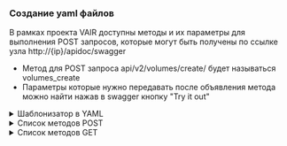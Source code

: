 ### Создание yaml файлов

В рамках проекта VAIR доступны методы и их параметры для выполнения POST запросов, которые могут быть получены по ссылке узла http://{ip}/apidoc/swagger

- Метод для POST запроса api/v2/volumes/create/ будет называться volumes_create
- Параметры которые нужно передавать после объявления метода можно найти нажав в swagger кнопку "Try it out"


<details>
  <summary>Шаблонизатор в YAML</summary>

* Для создания нескольких элементов одного типа можно использовать символы "|" и "<". Это позволяет генерировать множественные записи.

    ### Пример:
    ```yaml
    volumes_create|10:
        format: "qcow2"
        name: "TEST<"
        pool_id: "POOL"
        size: "1"
        type: "thin"
        unit: "M"
    ```

    В данном примере указано в названии метода "volumes_create|10", что означает создание 10 виртуальных дисков с именами TEST0, TEST1, TEST2 и т.д.

* Для поля pool_id можно указывать как UUID пула, так и его имя. Приложение автоматически конвертирует имя пула в его UUID формат.

    ### Пример:
    ``` yaml
    volumes_create:
        format: "qcow2"
        name: "TEST"
        pool_id: "6f0bf87a-4e93-44ad-9d98-f129c89ff780" # вместо UUID можно указать имя пула POOL
        size: "1"
        type: "thin"
        unit: "M"
    ```

* Для поля id виртуальных дисков на ARDFS пуле можно вместо UUID указать имя диска, добавив "volume_name>ИМЯ ДИСКА". Приложение автоматически подставит UUID диска.

    ### Пример:
    ```yaml
    volumes_delete:
        full_delete: "false"
        id: "volume_name>TEST" # вместо UUID диска
    ```
</details>

<details>
  <summary>Список методов POST</summary>

* acfs_create: Создание acfs пула.
* acfs_delete: Удаление acfs пула.
* acfs_disks_convert: Конвертация из vmdk в формат для VAIR.
* acfs_disks_copy: Копирование виртуального диска.
* acfs_disks_create: Создание виртуального диска на acfs пуле.
* acfs_disks_delete: Удаление виртуального диска на acfs пуле.
* acfs_disks_edit: Редактирование параметров виртуального диска на acfs пуле.
* acfs_disks_rescan: Пересканирование виртуальных дисков на acfs пуле.
* acfs_disks_resize: Изменение размера виртуального диска на acfs пуле.
* acfs_images_copy: Копирование образов.
* acfs_images_delete: Удаление образов.
* acfs_images_upload: Загрузка образов.
* acfs_images_uploadFile: Загрузка образа из файла.
* acfs_limit: Установка ограничений для acfs.
* acfs_mount: Монтирование acfs.
* acfs_umount: Размонтирование acfs.
* administration_role: Создание роли администратора.
* administration_rule: Создание правила администрирования.
* administration_user_group: Создание группы пользователей.
* administration_user: Создание пользователя.
* auth_login: Аутентификация пользователя.
* auth_logout: Выход пользователя из системы.
* auth_refresh_token: Обновление токена аутентификации.
* chrony_add_server: Добавление сервера для синхронизации времени с помощью Chrony.
* chrony_sync_time: Синхронизация времени с сервером Chrony.
* cluster_fs_bmc_check: Проверка состояния BMC кластера.
* cluster_fs_bmc_edit: Редактирование BMC кластера.
* cluster_fs_bmc_identity: Получение идентификатора BMC кластера.
* cluster_fs_bmc_power_off: Выключение питания BMC кластера.
* cluster_fs_bmc_power_on: Включение питания BMC кластера.
* cluster_fs_bmc_reset: Сброс BMC кластера.
* cluster_fs_power_off: Выключение питания кластера.
* cluster_fs_restart: Перезапуск кластера.
* fibre_channel_rescan: Пересканирование каналов Fibre Channel.
* iscsi_create: Создание iSCSI.
* iscsi_delete: Удаление iSCSI.
* iscsi_info_iqn_rescan: Пересканирование информации об iSCSI.
* iscsi_login: Логин в iSCSI.
* iscsi_logout: Логаут из iSCSI.
* iscsi_node_edit: Редактирование узла iSCSI.
* iscsi_rescan: Пересканирование iSCSI.
* luns_delete_label: Удаление метки LUN.
* luns_rescan: Пересканирование LUN.
* meta_disks_replace: Замена метадиска.
* meta_disks_rescan: Пересканирование метадисков.
* nfs_convert_mount: Конвертация монтирования NFS.
* nfs_convert_umount: Конвертация размонтирования NFS.
* nfs_add: Добавление NFS.
* nfs_delete: Удаление NFS.
* nfs_disks_convert: Конвертация дисков NFS.
* nfs_disks_copy: Копирование дисков NFS.
* nfs_disks_create: Создание дисков NFS.
* nfs_disks_delete: Удаление дисков NFS.
* nfs_disks_edit: Редактирование параметров дисков NFS.
* nfs_disks_rescan: Пересканирование дисков NFS.
* nfs_disks_resize: Изменение размера дисков NFS.
* nfs_images_copy: Копирование образов NFS.
* nfs_images_delete: Удаление образов NFS.
* nfs_images_upload: Загрузка образов NFS.
* nfs_images_uploadFile: Загрузка образа NFS из файла.
* nfs_limit: Установка ограничений для NFS.
* nfs_mount: Монтирование NFS.
* nfs_unmount: Размонтирование NFS.
* ntp_create: Создание сервера времени (NTP).
* ntp_sync_now: Синхронизация времени с сервером NTP.
* physical_disks_delete_label: Удаление метки с физического диска.
* physical_disks_delete_mountpoint: Удаление точки монтирования с физического диска.
* physical_disks_format: Форматирование физического диска.
* physical_disks_mount_driver: Монтирование драйвера на физический диск.
* physical_disks_rescan: Пересканирование физических дисков.
* physical_disks_unmount_driver: Размонтирование драйвера с физического диска.
* pools_create: Создание пула.
* pools_delete: Удаление пула.
* pools_limit: Установка ограничений для пула.
* pools_start: Запуск пула.
* pools_stop: Остановка пула.
* settings_change_adl_setting: Изменение настроек ADL.
* settings_change_app_protocol: Изменение протокола приложения.
* settings_change_iec_units: Изменение единиц измерения IEC.
* settings_change_mem_setting: Изменение настроек памяти.
* settings_upload_private_key: Загрузка приватного ключа.
* settings_upload_public_key: Загрузка публичного ключа.
* snmp_edit: Редактирование настроек SNMP.
* statistics_clear: Очистка статистики.
* statistics_download: Загрузка статистики.
* statistics_rotation: Вращение статистики.
* virtual_images_copy: Копирование виртуальных образов.
* virtual_images_delete: Удаление виртуальных образов.
* virtual_images_upload: Загрузка виртуальных образов.
* virtual_images_uploadFile: Загрузка виртуального образа из файла.
* virtual_machines_external_snapshots_create: Создание внешних снимков виртуальных машин.
* virtual_machines_external_snapshots_delete: Удаление внешних снимков виртуальных машин.
* virtual_machines_external_snapshots_rollback: Откат внешних снимков виртуальных машин.
* virtual_machines_external_snapshots_save: Сохранение внешних снимков виртуальных машин.
* virtual_machines_snapshots_create: Создание снимков виртуальных машин.
* virtual_machines_snapshots_delete: Удаление снимков виртуальных машин.
* virtual_machines_snapshots_rollback: Откат снимков виртуальных машин.
* virtual_machines_templates_delete: Удаление шаблонов виртуальных машин.
* virtual_machines_templates_edit: Редактирование шаблонов виртуальных машин.
* virtual_machines_templates_make_vm: Создание виртуальной машины из шаблона.
* virtual_machines_templates_migrate: Миграция шаблонов виртуальных машин.
* virtual_machines_accord_disable: Отключение согласования виртуальных машин.
* virtual_machines_accord_enable: Включение согласования виртуальных машин.
* virtual_machines_change_vnc_password: Изменение пароля VNC виртуальной машины.
* virtual_machines_clone: Клонирование виртуальной машины.
* virtual_machines_create: Создание виртуальной машины.
* virtual_machines_delete_vnc_password: Удаление пароля VNC виртуальной машины.
* virtual_machines_delete: Удаление виртуальной машины.
* virtual_machines_down: Остановка виртуальной машины.
* virtual_machines_edit: Редактирование параметров виртуальной машины.
* virtual_machines_migration: Миграция виртуальной машины.
* virtual_machines_restart: Перезапуск виртуальной машины.
* virtual_machines_resume: Возобновление работы виртуальной машины.
* virtual_machines_suspend: Приостановка виртуальной машины.
* virtual_machines_template: Установка виртуальной машины как шаблона.
* virtual_machines_up: Запуск виртуальной машины.
* virtual_networks_portgroup_create: Создание портгруппы виртуальных сетей.
* virtual_networks_portgroup_delete: Удаление портгруппы виртуальных сетей.
* virtual_networks_portgroup_edit: Редактирование параметров портгруппы виртуальных сетей.
* volumes_copy: Копирование томов.
* volumes_create: Создание томов.
* volumes_delete: Удаление томов.
* volumes_edit: Редактирование параметров томов.
* volumes_nfs_convert: Конвертация томов в формат VAIR.
* volumes_rescan: Пересканирование томов.
* volumes_resize: Изменение размера томов.
</details>

<details>
<summary>Список методов GET</summary>

* acfs: Получение информации о acfs.
* acfs_disks: Получение информации о дисках acfs.
* acfs_disks_free: Получение информации о свободных дисках acfs.
* acfs_images: Получение информации об образах acfs.
* administration_available_rules: Получение доступных правил администрирования.
* administration_role_role_id: Получение информации о роли администратора по идентификатору роли.
* administration_roles: Получение списка ролей администраторов.
* administration_rule_obj_type_obj_id: Получение правила администрирования по типу объекта и идентификатору объекта.
* administration_rule_rule_id: Получение правила администрирования по идентификатору правила.
* administration_rules: Получение списка правил администрирования.
* administration_user_group_group_id: Получение информации о группе пользователей по идентификатору группы.
* administration_user_groups: Получение списка групп пользователей.
* administration_user: Получение информации о пользователе.
* administration_user_user_id: Получение информации о пользователе по его идентификатору.
* administration_users: Получение списка пользователей.
* chrony: Получение информации о настройках Chrony.
* cluster_fs: Получение информации о файловых системах кластера.
* cluster_fs_sputnic: Получение информации о Sputnic.
* cpu: Получение информации о CPU.
* dashboard: Получение информации о дашборде.
* ethernet: Получение информации об Ethernet.
* fibre_channel: Получение информации о Fibre Channel.
* front_end_adapters: Получение информации о передних адаптерах.
* iscsi: Получение информации об iSCSI.
* iscsi_info_interface: Получение информации о интерфейсе iSCSI.
* iscsi_info_iqn: Получение информации об iSCSI IQN.
* jobs: Получение информации о заданиях.
* luns: Получение информации о LUN.
* luns_free: Получение информации о свободных LUN.
* memory_mode: Получение информации о режиме памяти.
* meta_disks: Получение информации о метадисках.
* network_interfaces: Получение информации о сетевых интерфейсах.
* nfs_convert_find_disks: Поиск дисков для конвертации в NFS.
* nfs_convert_state: Получение состояния конвертации в NFS.
* nfs: Получение информации о NFS.
* nfs_disks: Получение информации о дисках NFS.
* nfs_disks_free: Получение информации о свободных дисках NFS.
* nfs_images: Получение информации об образах NFS.
* nodes_time_offsets: Получение смещения времени узлов.
* nodes: Получение информации о узлах.
* ntp: Получение информации о NTP.
* os: Получение информации о операционной системе.
* physical_disks: Получение информации о физических дисках.
* physical_disks_free_mounted: Получение информации о свободных и примонтированных физических дисках.
* physical_disks_free: Получение информации о свободных физических дисках.
* pools: Получение информации о пулах.
* sensors: Получение информации о датчиках.
* services_logs_criticals: Получение критических записей логов служб.
* services_logs_tasks: Получение записей логов задач.
* services_logs_warnings: Получение предупреждений из логов служб.
* settings_adl: Получение настроек ADL.
* settings_get_app_protocol: Получение протокола приложения.
* settings_get_user_settings: Получение настроек пользователя.
* settings_memory_ram: Получение информации о памяти RAM.
* snmp: Получение информации о настройках SNMP.
* statistics_alerts: Получение статистики по предупреждениям.
* statistics_alerts_active: Получение активных предупреждений.
* task_task_id: Получение информации о задании по его идентификатору.
* tasks: Получение списка заданий.
* tasks_state: Получение состояния заданий.
* tasks_task_limit: Получение лимита заданий.
* virtual_images: Получение информации о виртуальных образах.
* virtual_machines_external_snapshots: Получение внешних снимков виртуальных машин.
* virtual_machines_external_snapshots_vm_id: Получение внешних снимков виртуальной машины по ее идентификатору.
* virtual_machines_snapshots: Получение снимков виртуальных машин.
* virtual_machines_templates: Получение информации о шаблонах виртуальных машин.
* virtual_machines: Получение информации о виртуальных машинах.
* virtual_machines_cpu_features_vm_id: Получение характеристик CPU виртуальной машины по ее идентификатору.
* virtual_machines_cpu_cpu_features: Получение характеристик CPU.
* virtual_machines_cpu_features: Получение характеристик CPU виртуальной машины.
* virtual_machines_cpu_models: Получение моделей CPU виртуальной машины.
* virtual_machines_network_interfaces_vm_id: Получение сетевых интерфейсов виртуальной машины по ее идентификатору.
* virtual_machines_vm_disks_vm_id: Получение дисков виртуальной машины по ее идентификатору.
* virtual_machines_vm_info_vm_id: Получение информации о виртуальной машине по ее идентификатору.
* virtual_machines_vm_id: Получение информации о виртуальной машине по ее идентификатору.
* virtual_networks: Получение информации о виртуальных сетях.
* vm_performance_mode_action_name: Получение режима производительности по имени действия.
* volumes: Получение информации о томах.
* volumes_free: Получение информации о свободных томах.
</details>